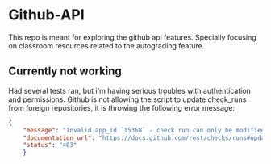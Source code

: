# Github-API
This repo is meant for exploring the github api features. Specially focusing on classroom resources related to the autograding feature. 
## Currently not working
Had several tests ran, but i'm having serious troubles with authentication and permissions. Github is not allowing the script to update check_runs from foreign repositories, it is throwing the following error message: 
```json
{
    "message": "Invalid app_id `15368` - check run can only be modified by the GitHub App that created it.", 
    "documentation_url": "https://docs.github.com/rest/checks/runs#update-a-check-run", 
    "status": "403"
    }
```